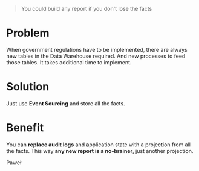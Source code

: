 > You could build any report if you don't lose the facts

# Problem
When government regulations have to be implemented, there are always new
tables in the Data Warehouse required. And new processes to feed those
tables. It takes additional time to implement.

# Solution
Just use **Event Sourcing** and store all the facts.

# Benefit
You can **replace audit logs** and application state with a projection from
all the facts. This way **any new report is a no-brainer**, just another
projection.

Paweł
